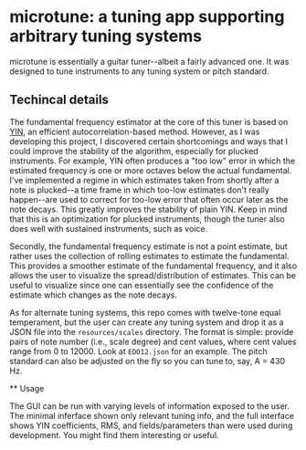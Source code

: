 # microtune: a tuning app supporting arbitrary tuning systems

microtune is essentially a guitar tuner--albeit a fairly advanced one. It was designed to tune instruments to any tuning system or pitch standard.

## Techincal details

The fundamental frequency estimator at the core of this tuner is based on [YIN](https://www.researchgate.net/publication/11367890_YIN_A_fundamental_frequency_estimator_for_speech_and_music), an efficient autocorrelation-based method. However, as I was developing this project, I discovered certain shortcomings and ways that I could improve the stability of the algorithm, especially for plucked instruments. For example, YIN often produces a "too low" error in which the estimated frequency is one or more octaves below the actual fundamental. I've implemented a regime in which estimates taken from shortly after a note is plucked--a time frame in which too-low estimates don't really happen--are used to correct for too-low error that often occur later as the note decays. This greatly improves the stability of plain YIN. Keep in mind that this is an optimization for plucked instruments, though the tuner also does well with sustained instruments, such as voice.

Secondly, the fundamental frequency estimate is not a point estimate, but rather uses the collection of rolling estimates to estimate the fundamental. This provides a smoother estimate of the fundamental frequency, and it also allows the user to visualize the spread/distribution of estimates. This can be useful to visualize since one can essentially see the confidence of the estimate which changes as the note decays.

As for alternate tuning systems, this repo comes with twelve-tone equal temperament, but the user can create any tuning system and drop it as a JSON file into the `resources/scales` directory. The format is simple: provide pairs of note number (i.e., scale degree) and cent values, where cent values range from 0 to 12000. Look at `EDO12.json` for an example. The pitch standard can also be adjusted on the fly so you can tune to, say, A = 430 Hz.

** Usage

The GUI can be run with varying levels of information exposed to the user. The minimal inferface shown only relevant tuning info, and the full interface shows YIN coefficients, RMS, and fields/parameters than were used during development. You might find them interesting or useful.
